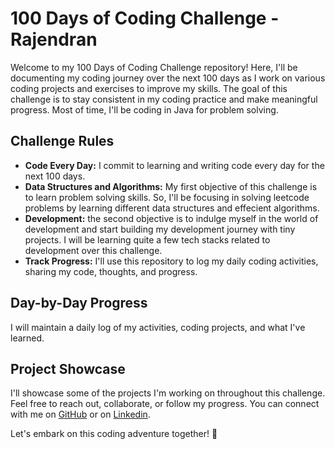 # 100 Days of Coding Challenge - Rajendran 

Welcome to my 100 Days of Coding Challenge repository! Here, I'll be documenting my coding journey over the next 100 days as I work on various coding projects and exercises to improve my skills. The goal of this challenge is to stay consistent in my coding practice and make meaningful progress. Most of time, I'll be coding in Java for problem solving.

## Challenge Rules
- **Code Every Day:** I commit to learning and writing code every day for the next 100 days.
- **Data Structures and Algorithms:** My first objective of this challenge is to learn problem solving skills. So, I'll be focusing in solving leetcode problems by learning different data structures and effecient algorithms.
- **Development:** the second objective is to indulge myself in the world of development and start building my development journey with tiny projects. I will be learning quite a few tech stacks related to development over this challenge.
- **Track Progress:** I'll use this repository to log my daily coding activities, sharing my code, thoughts, and progress.

## Day-by-Day Progress
I will maintain a daily log of my activities, coding projects, and what I've learned. 

## Project Showcase
I'll showcase some of the projects I'm working on throughout this challenge. 
Feel free to reach out, collaborate, or follow my progress. You can connect with me on [GitHub](https://github.com/Rajendran2201) or on [Linkedin](https://www.linkedin.com/in/rajendran-s-02b222270/).

Let's embark on this coding adventure together! 🚀
